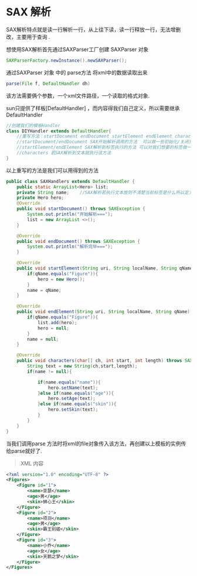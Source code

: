 # SAX 解析

SAX解析特点就是读一行解析一行，从上往下读，读一行释放一行，无法增删改，主要用于查询 .

想使用SAX解析首先通过SAXParser工厂创建 SAXParser 对象

```java
SAXParserFactory.newInstance().newSAXParser();
```

通过SAXParser 对象 中的 parse方法 将xml中的数据读取出来

```java
parse(File f, DefaultHandler dh) 
```

该方法需要俩个参数，一个xml文件路径，一个读取的格式对象.

sun只提供了样板[DefaultHandler] ，而内容得我们自己定义，所以需要继承DefaultHandler

```java
//创建我们的模板Handler 
class DIYHandler extends DefaultHandler{
    //重写方法：startDocument endDocument startElement endElement characters
    //startDocument/endDocument SAX开始解析调用的方法  可以做一些初始化/关闭资源操作
    //startElement/endElement SAX解析到标签执行的方法 可以对我们想要的标签做一些筛选
    //characters 若SAX解析到文本就执行该方法
}
```

以上重写的方法是我们可以用得到的方法

```java
public class SAXHandlers extends DefaultHandler {
    public static ArrayList<Hero> list;
    private String name;	//SAX解析若执行文本放则不清楚当前标签是什么所以定义变量保存当前标签
    private Hero hero;
    @Override
    public void startDocument() throws SAXException {
        System.out.println("开始解析===");
        list = new ArrayList <>();
    }

    @Override
    public void endDocument() throws SAXException {
        System.out.println("解析完毕===");
    }

    @Override
    public void startElement(String uri, String localName, String qName, Attributes attributes) throws SAXException {
        if(qName.equals("Figure")){
            hero = new Hero();
        }
        name = qName;
    }

    @Override
    public void endElement(String uri, String localName, String qName) throws SAXException {
        if(qName.equals("Figure")){
            list.add(hero);
            hero = null;
        }
        name = null;
    }

    @Override
    public void characters(char[] ch, int start, int length) throws SAXException {
        String text = new String(ch,start,length);
        if(name != null){

            if(name.equals("name")){
                hero.setName(text);
            }else if(name.equals("age")){
                hero.setAge(text);
            }else if(name.equals("skin")){
                hero.setSkin(text);
            }
        }
    }
}
```

当我们调用parse 方法时将xml的file对象传入该方法，再创建以上模板的实例传给parse就好了.

> XML 内容

```xml
<?xml version="1.0" encoding="UTF-8" ?>
<Figures>
    <Figure id="1">
        <name>亚瑟</name>
        <age>男</age>
        <skin>狮心王</skin>
    </Figure>
    <Figure id="2">
        <name>项羽</name>
        <age>男</age>
        <skin>霸王别姬</skin>
    </Figure>
    <Figure id="3">
        <name>小乔</name>
        <age>女</age>
        <skin>天鹅之梦</skin>
    </Figure>
</Figures>
```

